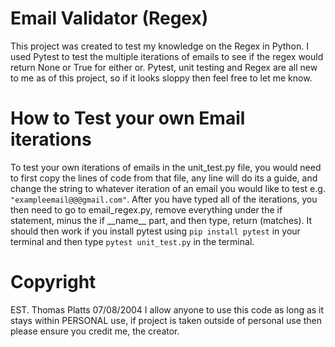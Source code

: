 <h1>Email Validator (Regex)</h1>
This project was created to test my knowledge on the Regex in Python. I used Pytest to test the multiple iterations of emails to see if the regex would return None or True for either or. Pytest, unit testing and Regex are all new to me as of this project, so if it looks sloppy then feel free to let me know.
<h1>How to Test your own Email iterations</h1>
To test your own iterations of emails in the unit_test.py file, you would need to first copy the lines of code from that file, any line will do its a guide, and change the string to whatever iteration of an email you would like to test e.g. <code>"exampleemail@@@gmail.com"</code>. After you have typed all of the iterations, you then need to go to email_regex.py, remove everything under the if statement, minus the if __name__ part, and then type, return (matches). It should then work if you install pytest using <code>pip install pytest</code> in your terminal and then type <code>pytest unit_test.py</code> in the terminal.
<h1>Copyright</h1>
EST. Thomas Platts 07/08/2004 I allow anyone to use this code as long as it stays within PERSONAL use, if project is taken outside of personal use then please ensure you credit me, the creator.